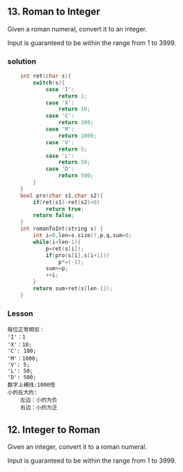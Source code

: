 ## 13. Roman to Integer

Given a roman numeral, convert it to an integer.

Input is guaranteed to be within the range from 1 to 3999.

### solution
```C++
    int ret(char s){
        switch(s){
            case 'I':
                return 1;
            case 'X':
                return 10;
            case 'C':
                return 100;
            case 'M':
                return 1000;
            case 'V':
                return 5;
            case 'L':
                return 50;
            case 'D':
                return 500;
        }
    }
    bool pro(char s1,char s2){
        if(ret(s1)-ret(s2)<0)
            return true;
        return false;
    }
    int romanToInt(string s) {
        int i=0,len=s.size(),p,q,sum=0;
        while(i<len-1){
            p=ret(s[i]);
            if(pro(s[i],s[i+1]))
                p*=(-1);
            sum+=p;
            ++i;
        }
        return sum+ret(s[len-1]);
    }
```

### Lesson
```
每位正常相加：
'I'：1
'X'：10;
'C': 100;
'M'：1000;
'V': 5;
'L': 50;
'D': 500;
数字上横线:1000倍
小的在大的:
    左边：小的为负
    右边：小的为正
```
## 12. Integer to Roman
Given an integer, convert it to a roman numeral.

Input is guaranteed to be within the range from 1 to 3999.
